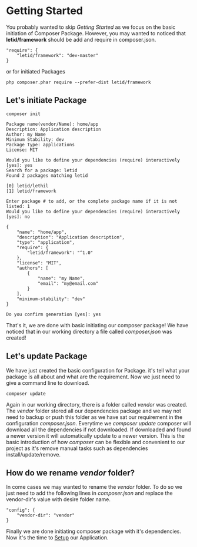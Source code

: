 # Getting Started
You probably wanted to skip *Getting Started* as we focus on the basic initiation of Composer Package.
However, you may wanted to noticed that **letid/framework** should be add and require in composer.json.
```
"require": {
    "letid/framework": "dev-master"
}
```
or for initiated Packages
```
php composer.phar require --prefer-dist letid/framework
```
## Let's initiate Package
```
composer init

Package name(vendor/Name): home/app
Description: Application description  
Author: my Name  
Minimum Stability: dev  
Package Type: applications  
License: MIT  

Would you like to define your dependencies (require) interactively [yes]: yes  
Search for a package: letid  
Found 2 packages matching letid

[0] letid/lethil  
[1] letid/framework

Enter package # to add, or the complete package name if it is not listed: 1
Would you like to define your dependencies (require) interactively [yes]: no

{
    "name": "home/app",
    "description": "Application description",
    "type": "application",
    "require": {
        "letid/framework": "^1.0"
    },
    "license": "MIT",
    "authors": [
        {
            "name": "my Name",
            "email": "my@email.com"
        }
    ],
    "minimum-stability": "dev"
}

Do you confirm generation [yes]: yes
```
That's it, we are done with basic initiating our composer package! We have noticed that in our working directory a file called *composer.json* was created!

## Let's update Package
We have just created the basic configuration for Package. it's tell what your package is all about and what are the requirement. Now we just need to give a command line to download.
```
composer update
```
Again in our working directory, there is a folder called *vendor* was created. The *vendor* folder stored all our dependencies package and we may not need to backup or push this folder as we have sat our requirement in the configuration *composer.json*. Everytime we *composer update* composer will download all the dependencies if not downloaded. If downloaded and found a newer version it will automatically update to a newer version. This is the basic introduction of how *composer* can be flexible and convenient to our project as it's remove manual tasks such as dependencies install/update/remove.

## How do we rename *vendor* folder?
In come cases we may wanted to rename the *vendor* folder. To do so we just need to add the following lines in *composer.json* and replace the vendor-dir's value with desire folder name.
```
"config": {
    "vendor-dir": "vendor"
}
```
Finally we are done initiating composer package with it's dependencies. Now it's the time to [Setup](docs/setup.md) our Application.
